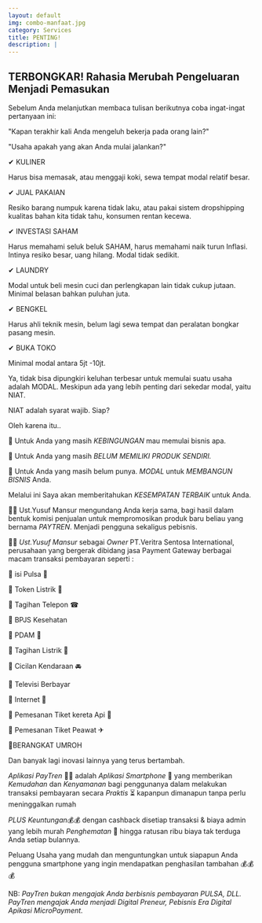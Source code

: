 ```yaml
---
layout: default
img: combo-manfaat.jpg
category: Services
title: PENTING!
description: |
---
```

## TERBONGKAR! Rahasia Merubah Pengeluaran Menjadi Pemasukan

Sebelum Anda melanjutkan membaca tulisan berikutnya coba ingat-ingat pertanyaan ini:

"Kapan terakhir kali Anda mengeluh bekerja pada orang lain?"

"Usaha apakah yang akan Anda mulai jalankan?"

✔ KULINER

Harus bisa memasak, atau menggaji koki, sewa tempat modal relatif besar.

✔ JUAL PAKAIAN

Resiko barang numpuk karena tidak laku, atau pakai sistem dropshipping kualitas bahan kita tidak tahu, konsumen rentan kecewa.

✔ INVESTASI SAHAM

Harus memahami seluk beluk SAHAM, harus memahami naik turun Inflasi. Intinya resiko besar, uang hilang. Modal tidak sedikit.

✔ LAUNDRY

Modal untuk beli mesin cuci dan perlengkapan lain tidak cukup jutaan. Minimal belasan bahkan puluhan juta.

✔ BENGKEL

Harus ahli teknik mesin, belum lagi sewa tempat dan peralatan bongkar pasang mesin.

✔ BUKA TOKO

Minimal modal antara 5jt -10jt.

Ya, tidak bisa dipungkiri keluhan terbesar untuk memulai suatu usaha adalah MODAL. Meskipun ada yang lebih penting dari sekedar modal, yaitu NIAT.

NIAT adalah syarat wajib. Siap?

Oleh karena itu..

🌠 Untuk Anda yang masih *KEBINGUNGAN* mau memulai bisnis apa.

🌠 Untuk Anda yang masih *BELUM MEMILIKI PRODUK SENDIRI.*

🌠 Untuk Anda yang masih belum punya. *MODAL* untuk *MEMBANGUN BISNIS* Anda.

Melalui ini Saya akan memberitahukan *KESEMPATAN TERBAIK* untuk Anda.

👳‍♀ Ust.Yusuf Mansur mengundang Anda kerja sama, bagi hasil dalam bentuk komisi penjualan untuk mempromosikan produk baru beliau yang bernama *PAYTREN*. Menjadi pengguna sekaligus pebisnis.

👳‍♀ *Ust.Yusuf Mansur* sebagai *Owner* PT.Veritra Sentosa International, perusahaan yang bergerak dibidang jasa Payment Gateway berbagai macam transaksi pembayaran seperti :

🔸 isi Pulsa 📱

🔹 Token Listrik 📛

🔸 Tagihan Telepon ☎

🔹 BPJS Kesehatan 

🔸 PDAM 🚰

🔹 Tagihan Listrik 📛

🔸 Cicilan Kendaraan 🚘

🔹 Televisi Berbayar 

🔸 Internet 📶

🔹 Pemesanan Tiket kereta Api 🚃

🔸 Pemesanan Tiket Peawat ✈

🔹BERANGKAT UMROH

Dan banyak lagi inovasi lainnya yang terus bertambah.

*Aplikasi PayTren* 🚀🚀 adalah *Aplikasi Smartphone* 📱 yang memberikan *Kemudahan* dan *Kenyamanan* bagi penggunanya dalam melakukan transaksi pembayaran secara *Praktis* ⏳ kapanpun dimanapun tanpa perlu meninggalkan rumah 

*PLUS  Keuntungan*💰💰 dengan cashback disetiap transaksi & biaya admin yang lebih murah *Penghematan* 💸 hingga ratusan ribu biaya tak terduga Anda setiap bulannya.

Peluang Usaha yang mudah dan menguntungkan untuk siapapun Anda pengguna smartphone
yang ingin mendapatkan penghasilan tambahan 💰💰💰

NB: *PayTren bukan mengajak Anda berbisnis pembayaran PULSA, DLL. PayTren mengajak Anda menjadi Digital Preneur, Pebisnis Era Digital Apikasi MicroPayment.*
